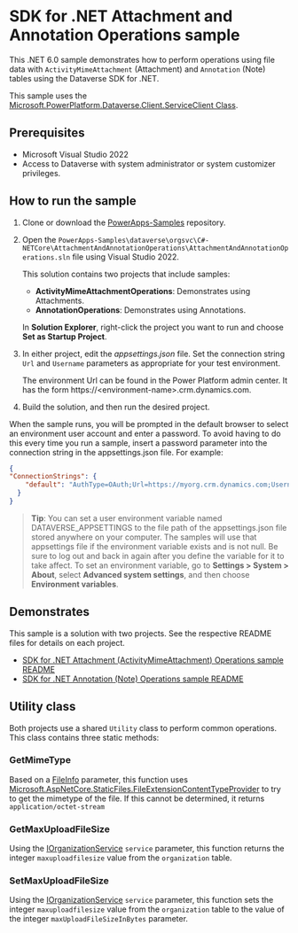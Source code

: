 # SDK for .NET Attachment and Annotation Operations sample

This .NET 6.0 sample demonstrates how to perform operations using file data with `ActivityMimeAttachment` (Attachment) and `Annotation` (Note) tables using the Dataverse SDK for .NET.

This sample uses the [Microsoft.PowerPlatform.Dataverse.Client.ServiceClient Class](https://learn.microsoft.com/dotnet/api/microsoft.powerplatform.dataverse.client.serviceclient).

## Prerequisites

- Microsoft Visual Studio 2022
- Access to Dataverse with system administrator or system customizer privileges.

## How to run the sample

1. Clone or download the [PowerApps-Samples](https://github.com/microsoft/PowerApps-Samples) repository.
1. Open the `PowerApps-Samples\dataverse\orgsvc\C#-NETCore\AttachmentAndAnnotationOperations\AttachmentAndAnnotationOperations.sln` file using Visual Studio 2022.

   This solution contains two projects that include samples:

   - **ActivityMimeAttachmentOperations**: Demonstrates using Attachments.
   - **AnnotationOperations**: Demonstrates using Annotations.
   
   In **Solution Explorer**, right-click the project you want to run and choose **Set as Startup Project**.

1. In either project, edit the *appsettings.json* file. Set the connection string `Url` and `Username` parameters as appropriate for your test environment.

   The environment Url can be found in the Power Platform admin center. It has the form https://\<environment-name>.crm.dynamics.com.

1. Build the solution, and then run the desired project.

When the sample runs, you will be prompted in the default browser to select an environment user account and enter a password. To avoid having to do this every time you run a sample, insert a password parameter into the connection string in the appsettings.json file. For example:

```json
{
"ConnectionStrings": {
    "default": "AuthType=OAuth;Url=https://myorg.crm.dynamics.com;Username=someone@myorg.onmicrosoft.com;Password=mypassword;RedirectUri=http://localhost;AppId=51f81489-12ee-4a9e-aaae-a2591f45987d;LoginPrompt=Auto"
  }
}
```

>**Tip**: You can set a user environment variable named DATAVERSE_APPSETTINGS to the file path of the appsettings.json file stored anywhere on your computer. The samples will use that appsettings file if the environment variable exists and is not null. Be sure to log out and back in again after you define the variable for it to take affect. To set an environment variable, go to **Settings > System > About**, select **Advanced system settings**, and then choose **Environment variables**.

## Demonstrates

This sample is a solution  with two projects. See the respective README files for details on each project.

- [SDK for .NET Attachment (ActivityMimeAttachment) Operations sample README](https://github.com/microsoft/PowerApps-Samples/blob/master/dataverse/orgsvc/C%23-NETCore/AttachmentAndAnnotationOperations/ActivityMimeAttachmentOperations/README.md)
- [SDK for .NET Annotation (Note) Operations sample README](https://github.com/microsoft/PowerApps-Samples/blob/master/dataverse/orgsvc/C%23-NETCore/AttachmentAndAnnotationOperations/AnnotationOperations/README.md)

## Utility class

Both projects use a shared `Utility` class to perform common operations. This class contains three static methods:

### GetMimeType

Based on a [FileInfo](https://learn.microsoft.com/dotnet/api/system.io.fileinfo?view=net-7.0) parameter, this function uses [Microsoft.AspNetCore.StaticFiles.FileExtensionContentTypeProvider](https://learn.microsoft.com/dotnet/api/microsoft.aspnetcore.staticfiles.fileextensioncontenttypeprovider?view=aspnetcore-7.0) to try to get the mimetype of the file. If this cannot be determined, it returns `application/octet-stream`

### GetMaxUploadFileSize

Using the [IOrganizationService](https://learn.microsoft.com/dotnet/api/microsoft.xrm.sdk.iorganizationservice?view=dataverse-sdk-latest) `service` parameter, this function returns the integer `maxuploadfilesize` value from the `organization` table.

### SetMaxUploadFileSize

Using the [IOrganizationService](https://learn.microsoft.com/dotnet/api/microsoft.xrm.sdk.iorganizationservice?view=dataverse-sdk-latest) `service` parameter, this function sets the integer `maxuploadfilesize` value from the `organization` table to the value of the integer `maxUploadFileSizeInBytes` parameter.
